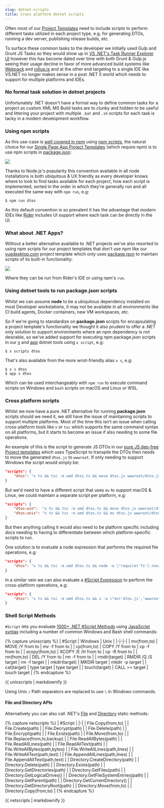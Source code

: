 ```yaml
---
slug: dotnet-scripts
title: Cross platform dotnet scripts
---
```


Often most of our [Project Templates](/dotnet-new) need to include scripts to perform different tasks utilized in each project type, e.g. for generating DTOs, running a dev server, publishing release builds, etc. 

To surface these common tasks to the developer we initially used Gulp and Grunt JS Tasks so they would show up in 
[VS .NET's Task Runner Explorer UI](https://marketplace.visualstudio.com/items?itemName=MadsKristensen.TaskRunnerExplorer) however this has 
become dated over time with both Grunt & Gulp.js seeing their usage decline in favor of more advanced build systems like 
[Webpack](https://webpack.js.org) and [rollup.js](https://rollupjs.org) and at the other end targeting to a single IDE like VS.NET no longer makes sense in a post .NET 5 world which needs to support for multiple platforms and IDEs.

### No formal task solution in dotnet projects

Unfortunately .NET doesn't have a formal way to define common tasks for a project as custom XML MS Build tasks are to clunky and hidden to be useful and littering your project with multiple `.bat` and `.sh` scripts for each task is tacky in a modern development workflow.

### Using npm scripts

As this use-case is [well covered in npm](https://css-tricks.com/why-npm-scripts/) using [npm scripts](https://docs.npmjs.com/cli/v7/using-npm/scripts), the natural choice for our [Single Page App Project Templates](/templates-single-page-apps) (which require npm) is to use npm scripts in [package.json](https://github.com/NetCoreTemplates/vue-spa/blob/master/MyApp/package.json):

![](https://docs.servicestack.net/images/templates/packagejson-scripts.png)

Thanks to Node.js's popularity this convention available in all node installations is both ubiquitous & UX friendly as every developer knows where to look to find tasks available for each project, how each script is implemented, sorted in the order in which they're generally run and all executed the same way with `npm run`, e.g:

    $ npm run dtos

As this default convention is so prevalent it has the advantage that modern IDEs like [Rider](https://www.jetbrains.com/rider/) includes UI support where each task can be directly in the UI.

### What about .NET Apps?

Without a better alternative available to .NET projects we've also resorted to using npm scripts for our project templates that don't use npm like our [vuedesktop.com](https://www.vuedesktop.com) project template which only uses [package.json](https://github.com/NetCoreTemplates/vue-desktop/blob/master/package.json) to maintain scripts of its built-in functionality:

![](https://docs.servicestack.net/images/templates/packagejson-scripts-vuedesktop.png)

Where they can be run from Rider's IDE or using npm's `run`.

### Using dotnet tools to run package.json scripts

Whilst we can assume **node** to be a ubiquitous dependency installed on most Developer workstations, it may not be available in all environments like CI build agents, Docker containers, new VM workspaces, etc. 

So if we're going to standardize on **package.json** scripts for encapsulating a project template's functionality we thought it also prudent to offer a .NET only solution to support environments where an npm dependency is not desirable, so we've added support for executing npm package.json scripts in our [x](/dotnet-tool) and [app](/netcore-windows-desktop) dotnet tools using `x script`, e.g:

    $ x scripts dtos

That's also available from the more wrist-friendly alias `x s`, e.g:

    $ x s dtos
    $ app s dtos

Which can be used interchangeably with `npm run` to execute command scripts on Windows and `bash` scripts on macOS and Linux or WSL.

### Cross platform scripts

Whilst we now have a pure .NET alternative for running **package.json** scripts should we need it, we still have the issue of maintaining scripts to support multiple platforms. Most of the time this isn't an issue when calling cross-platform tools like `x` or `tsc` which supports the same command syntax on all platforms, but it starts to become an issue if also needing to some file operations.

An example of this is the script to generate JS DTOs in our [pure JS dep-free Project templates](/create-your-first-webservice#dependency-free-jsonserviceclient--typed-dtos-in-web-pages) which uses TypeScript to transpile the DTOs then needs to move the generated `dtos.js` to `wwwroot`. If only needing to support Windows the script would simply be:

```json
"scripts": {
    "dtos": "x ts && tsc -m umd dtos.ts && move dtos.js wwwroot/dtos.js"
}
```

But we'd need to have a different script that uses `mv` to support macOS & Linux, we could maintain a separate script per platform, e.g:

```json
"scripts": {
    "dtos:win":  "x ts && tsc -m umd dtos.ts && move dtos.js wwwroot/dtos.js",
    "dtos:unix": "x ts && tsc -m umd dtos.ts && mv dtos.js wwwroot/dtos.js"
}
```

But then anything calling it would also need to be platform specific including docs needing to having to differentiate between which platform-specific scripts to run.

One solution is to evaluate a node expression that performs the required file operations, e.g:

```json
"scripts": {
    "dtos": "x ts && tsc -m umd dtos.ts && node -e \"require('fs').renameSync('dtos.js','wwwroot/dtos.js')\""
}
```

In a similar vein we can also evaluate a [#Script Expression](https://sharpscript.net) to perform the cross-platform operations, e.g:

```json
"scripts": {
    "dtos": "x ts && tsc -m umd dtos.ts && x -e \"mv('dtos.js','wwwroot/dtos.js')\""
}
```

### Shell Script Methods

`#Script` lets you evaluate [1000+ .NET #Script Methods](https://sharpscript.net/docs/scripts-reference) using [JavaScript syntax](https://sharpscript.net/docs/syntax) including a number of common Windows and Bash shell commands:

{% capture unixscripts %}
| #Script | Windows | Unix |
|-|-|-|
| mv(from,to)    | MOVE /Y from to     | mv -f from to   |
| cp(from,to)    | COPY /Y from to     | cp -f from to   |
| xcopy(from,to) | XCOPY /E /H from to | cp -R from to   |
| rm(from,to)    | DEL /Y from to      | rm -f from to   |
| rmdir(target)  | RMDIR /Q /S target  | rm -f target    |
| mkdir(target)  | MKDIR target        | mkdir -p target |
| cat(target)    | type target         | type target     |
| touch(target)  | CALL >> target      | touch target    |
{% endcapture %}

<div class='markdown-body pb-3'>
{{ unixscripts | markdownify }}
</div>

Using Unix `/` Path separators are replaced to use `\` in Windows commands.

#### File and Directory APIs

Alternatively you can also call .NET's [File](https://docs.microsoft.com/en-us/dotnet/api/system.io.file) and [Directory](https://docs.microsoft.com/en-us/dotnet/api/system.io.directory) static methods:

{% capture netscripts %}
| #Script |
|-|
| File.Copy(from,to)               |
| File.Create(path)                |
| File.Decrypt(path)               |
| File.Delete(path)                |
| File.Encrypt(path)               |
| File.Exists(path)                |
| File.Move(from,to)               |
| File.Replace(from,to,backup)     |
| File.ReadAllBytes(path)          |
| File.ReadAllLines(path)          |
| File.ReadAllText(path)           |
| File.WriteAllBytes(path,bytes)   |
| File.WriteAllLines(path,lines)   |
| File.WriteAllText(path,text)     |
| File.AppendAllLines(path,lines)  |
| File.AppendAllText(path,text)    |
| Directory.CreateDirectory(path)  |
| Directory.Delete(path)           |
| Directory.Exists(path)           |
| Directory.GetDirectories(path)   |
| Directory.GetFiles(path)         |
| Directory.GetLogicalDrives()     |
| Directory.GetFileSystemEntries(path) |
| Directory.GetParent(path)        |
| Directory.GetCurrentDirectory()  |
| Directory.GetDirectoryRoot(path) |
| Directory.Move(from,to)          |
| Directory.Copy(from,to)          |
{% endcapture %}

<div class='markdown-body pb-3'>
{{ netscripts | markdownify }}
</div>
